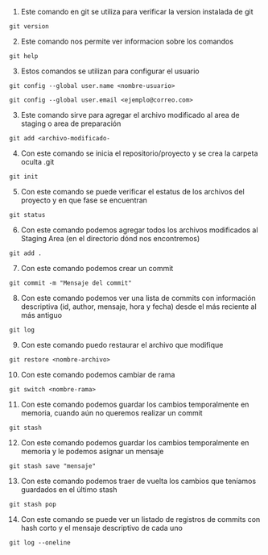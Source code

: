 1. Este comando en git se utiliza para verificar la version instalada de git

```
git version
```

2. Este comando nos permite ver informacion sobre los comandos

```
git help
```

3. Estos comandos se utilizan para configurar el usuario

```
git config --global user.name <nombre-usuario>
```

```
git config --global user.email <ejemplo@correo.com>
```

3. Este comando sirve para agregar el archivo modificado al area de staging o area de preparación

```
git add <archivo-modificado-
```

4. Con este comando se inicia el repositorio/proyecto y se crea la carpeta oculta .git

```
git init
```

5. Con este comando se puede verificar el estatus de los archivos del proyecto y en que fase se encuentran

```
git status
```

6. Con este comando podemos agregar todos los archivos modificados al Staging Area (en el directorio dónd nos encontremos)

```
git add .
```

7. Con este comando podemos crear un commit

```
git commit -m "Mensaje del commit"
```

8. Con este comando podemos ver una lista de commits con información descriptiva (id, author, mensaje, hora y fecha) desde el más reciente al más antiguo

```
git log
```
9. Con este comando puedo restaurar el archivo que modifique

```
git restore <nombre-archivo>
```
10. Con este comando podemos cambiar de rama

```
git switch <nombre-rama>
```

11. Con este comando podemos guardar los cambios temporalmente en memoria, cuando aún no queremos realizar un commit
```
git stash
```

12. Con este comando podemos guardar los cambios temporalmente en memoria y le podemos asignar un mensaje
```
git stash save "mensaje"
```

13. Con este comando podemos traer de vuelta los cambios que teníamos guardados en el último stash
```
git stash pop
```

14. Con este comando se puede ver un listado de registros de commits con hash corto y el mensaje descriptivo de cada uno

```
git log --oneline
```